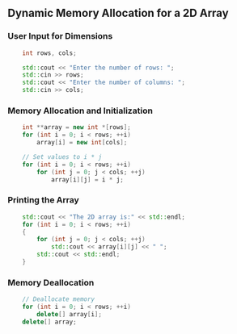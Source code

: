 ## Dynamic Memory Allocation for a 2D Array

### User Input for Dimensions

```cpp
    int rows, cols;

    std::cout << "Enter the number of rows: ";
    std::cin >> rows;
    std::cout << "Enter the number of columns: ";
    std::cin >> cols;
```

### Memory Allocation and Initialization

```cpp
    int **array = new int *[rows];
    for (int i = 0; i < rows; ++i)
        array[i] = new int[cols];

    // Set values to i * j
    for (int i = 0; i < rows; ++i)
        for (int j = 0; j < cols; ++j)
            array[i][j] = i * j;
```

### Printing the Array

```cpp
    std::cout << "The 2D array is:" << std::endl;
    for (int i = 0; i < rows; ++i)
    {
        for (int j = 0; j < cols; ++j)
            std::cout << array[i][j] << " ";
        std::cout << std::endl;
    }
```

### Memory Deallocation

```cpp
    // Deallocate memory
    for (int i = 0; i < rows; ++i)
        delete[] array[i];
    delete[] array;
```
